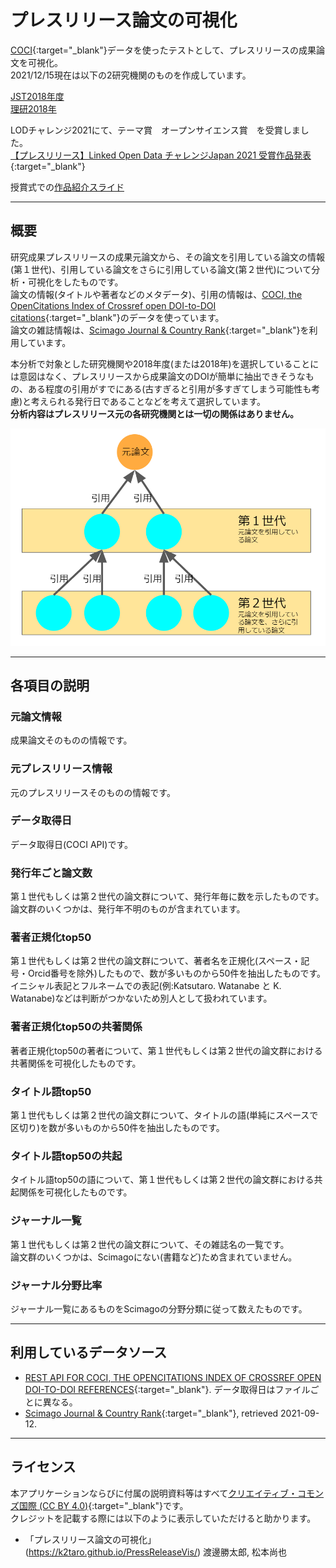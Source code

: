 # プレスリリース論文の可視化

[COCI](https://opencitations.net/index/coci){:target="_blank"}データを使ったテストとして、プレスリリースの成果論文を可視化。  
2021/12/15現在は以下の2研究機関のものを作成しています。    

[JST2018年度](JST2018)  
[理研2018年](riken2018)  
  
  
LODチャレンジ2021にて、テーマ賞　オープンサイエンス賞　を受賞しました。  
[【プレスリリース】Linked Open Data チャレンジJapan 2021 受賞作品発表](https://2021.lodc.jp/awardPressRelease2021.html){:target="_blank"}  
  
授賞式での[作品紹介スライド](テーマ賞_オープンサイエンス賞_u015_3_13受賞式_u015_プレスリリース論文の可視化.pdf)  

---------------------------------------

## 概要

研究成果プレスリリースの成果元論文から、その論文を引用している論文の情報(第１世代)、引用している論文をさらに引用している論文(第２世代)について分析・可視化をしたものです。  
論文の情報(タイトルや著者などのメタデータ)、引用の情報は、[COCI, the OpenCitations Index of Crossref open DOI-to-DOI citations](https://opencitations.net/index/coci){:target="_blank"}のデータを使っています。  
論文の雑誌情報は、[Scimago Journal & Country Rank](https://www.scimagojr.com/){:target="_blank"}を利用しています。  
  
本分析で対象とした研究機関や2018年度(または2018年)を選択していることには意図はなく、プレスリリースから成果論文のDOIが簡単に抽出できそうなもの、ある程度の引用がすでにある(古すぎると引用が多すぎてしまう可能性も考慮)と考えられる発行日であることなどを考えて選択しています。  
__分析内容はプレスリリース元の各研究機関とは一切の関係はありません。__  

![image1](image1.png)

---------------------------------------

## 各項目の説明

### 元論文情報

成果論文そのものの情報です。

### 元プレスリリース情報

元のプレスリリースそのものの情報です。

### データ取得日  

データ取得日(COCI API)です。


### 発行年ごと論文数

第１世代もしくは第２世代の論文群について、発行年毎に数を示したものです。  
論文群のいくつかは、発行年不明のものが含まれています。  

### 著者正規化top50

第１世代もしくは第２世代の論文群について、著者名を正規化(スペース・記号・Orcid番号を除外)したもので、数が多いものから50件を抽出したものです。  
イニシャル表記とフルネームでの表記(例:Katsutaro. Watanabe と K. Watanabe)などは判断がつかないため別人として扱われています。  


### 著者正規化top50の共著関係

著者正規化top50の著者について、第１世代もしくは第２世代の論文群における共著関係を可視化したものです。


### タイトル語top50

第１世代もしくは第２世代の論文群について、タイトルの語(単純にスペースで区切り)を数が多いものから50件を抽出したものです。  


### タイトル語top50の共起

タイトル語top50の語について、第１世代もしくは第２世代の論文群における共起関係を可視化したものです。


### ジャーナル一覧

第１世代もしくは第２世代の論文群について、その雑誌名の一覧です。  
論文群のいくつかは、Scimagoにない(書籍など)ため含まれていません。  


### ジャーナル分野比率

ジャーナル一覧にあるものをScimagoの分野分類に従って数えたものです。

---------------------------------------

## 利用しているデータソース

- [REST API FOR COCI, THE OPENCITATIONS INDEX OF CROSSREF OPEN DOI-TO-DOI REFERENCES](https://opencitations.net/index/coci/api/v1){:target="_blank"}. データ取得日はファイルごとに異なる。
- [Scimago Journal & Country Rank](http://www.scimagojr.com){:target="_blank"}, retrieved 2021-09-12.

---------------------------------------

## ライセンス
本アプリケーションならびに付属の説明資料等はすべて[クリエイティブ・コモンズ国際 (CC BY 4.0)](https://creativecommons.org/licenses/by/4.0/deed.ja){:target="_blank"}です。  
クレジットを記載する際には以下のように表示していただけると助かります。
- 「プレスリリース論文の可視化」(https://k2taro.github.io/PressReleaseVis/) 渡邊勝太郎, 松本尚也
